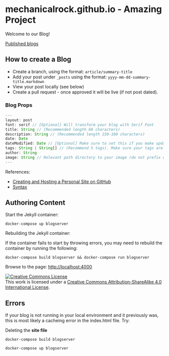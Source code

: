 # mechanicalrock.github.io - Amazing Project

Welcome to our Blog!

[Published blogs](https://mechanicalrock.github.io/)

## How to create a Blog

* Create a branch, using the format: `article/summary-title`
* Add your post under `_posts` using the format: `yyyy-mm-dd-summary-title.markdown`
* View your post locally (see below)
* Create a pull request - once approved it will be live (if not post dated).

### Blog Props

```ts
---
layout: post
font: serif // [Optional] Will transform your blog with Serif Font
title: String // (Recommended length 60 characters)
description: String // (Recommended length 150-160 characters)
date: Date
dateModified: Date // [Optional] Make sure to set this if you make updates to your post after the original Date
tags: String | String[] // (Recommend 5 tags). Make sure your tags are what people Google Search. Make sure your tags are also mentioned in your blog post itself.
author: String
image: String // Relevant path directory to your image (do not prefix with a /)
---
```

References:

* [Creating and Hosting a Personal Site on GitHub](http://jmcglone.com/guides/github-pages/)
* [Syntax](https://kramdown.gettalong.org/syntax.html#code-spans)

## Authoring Content

Start the Jekyll container:

`docker-compose up blogserver`

Rebuilding the Jekyll container:

If the container fails to start by throwing errors, you may need to rebuild the container by running the following:

`docker-compose build blogserver && docker-compose run blogserver`

Browse to the page: [http://localhost:4000](http://localhost:4000)

<a rel="license" href="http://creativecommons.org/licenses/by-sa/4.0/"><img alt="Creative Commons License" style="border-width:0" src="https://i.creativecommons.org/l/by-sa/4.0/88x31.png" /></a><br />This work is licensed under a <a rel="license" href="http://creativecommons.org/licenses/by-sa/4.0/">Creative Commons Attribution-ShareAlike 4.0 International License</a>.

## Errors
If your blog is not running in your local environment and it previously was, this is most likely a cacheing error in the index.html file. Try:

 Deleting the **site file**

`docker-compose build blogserver` 

`docker-compose up blogserver`
